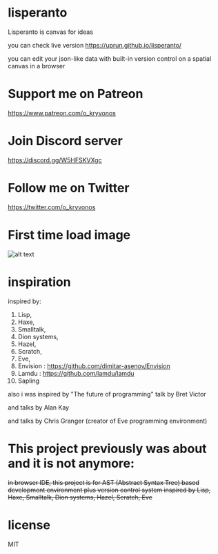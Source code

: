 # lisperanto
Lisperanto is canvas for ideas

you can check live version https://uprun.github.io/lisperanto/

you can edit your json-like data with built-in version control on a spatial canvas in a browser


# Support me on Patreon

https://www.patreon.com/o_kryvonos


# Join Discord server 

https://discord.gg/W5HFSKVXgc

# Follow me on Twitter

https://twitter.com/o_kryvonos

# First time load image

![alt text](https://github.com/uprun/lisperanto/blob/main/docs/2022-09-17--23.57.20.png?raw=true)

# inspiration

inspired by:
1. Lisp, 
1. Haxe, 
1. Smalltalk, 
1. Dion systems, 
1. Hazel, 
1. Scratch, 
1. Eve, 
1. Envision : https://github.com/dimitar-asenov/Envision
1. Lamdu : https://github.com/lamdu/lamdu
1. Sapling

also i was inspired by "The future of programming" talk by Bret Victor

and talks by Alan Kay

and talks by Chris Granger (creator of Eve programming environment)

# This project previously was about and it is not anymore:

 ~~in browser IDE, this project is for AST (Abstract Syntax Tree) based development environment plus version control system inspired by Lisp, Haxe, Smalltalk, Dion systems, Hazel, Scratch, Eve~~

# license
MIT
